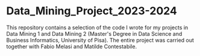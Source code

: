 # Data_Mining_Project_2023-2024
This repository contains a selection of the code I wrote for my projects in Data Mining 1 and Data Mining 2 (Master's Degree in Data Science and Business Informatics, University of Pisa). The entire project was carried out together with Fabio Melasi and Matilde Contestabile.
